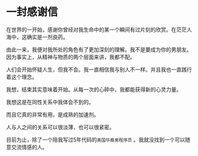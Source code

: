# 一封感谢信

在世界的一开始，感谢你曾经对我生命中的某一个瞬间有过片刻的欣赏。在茫茫人海中，这确实是一剂良药。









由此一来，我便对我所处的角色有了更加深刻的理解。我不是要成为你的男朋友。因为事实上，从精神与物质的两个层面来讲，我都不配。

人们会开始怀疑人生，但我不会。我一直相信我与别人不一样。并且我也一直践行着这个理念。

我想，结束其实意味着开始。从每一次的心碎中，我都能获得新的心灵力量。

我想这是在同性关系中我体会不到的。

而且它真的非常有用，是成熟的加速剂。













人与人之间的关系可以很淡薄，也可以很紧密。

目前为止，除了一个陪我写过5年代码的`美国华裔男程序员` 。我就没找到一个可以随意交流情感的人。



